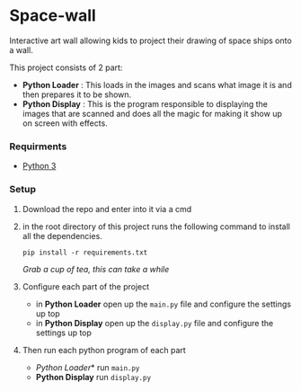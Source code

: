 # Space-wall
Interactive art wall allowing kids to project their drawing of space ships onto a wall.

This project consists of 2 part:
- **Python Loader** : This loads in the images and scans what image it is and then prepares it to be shown.
- **Python Display** : This is the program responsible to displaying the images that are scanned and does all the magic for making it show up on screen with effects.

### Requirments
- [Python 3](https://www.python.org/downloads/)

### Setup

1. Download the repo and enter into it via a cmd

2. in the root directory of this project runs the following command to install all the dependencies.
    
    `pip install -r requirements.txt`
    
    *Grab a cup of tea, this can take a while*
    
3. Configure each part of the project
    - in **Python Loader** open up the `main.py` file and configure the settings up top
    - in  **Python Display** open up the `display.py` file and configure the settings up top
    
 4. Then run each python program of each part
    - *Python Loader** run `main.py`
    - **Python Display** run `display.py`